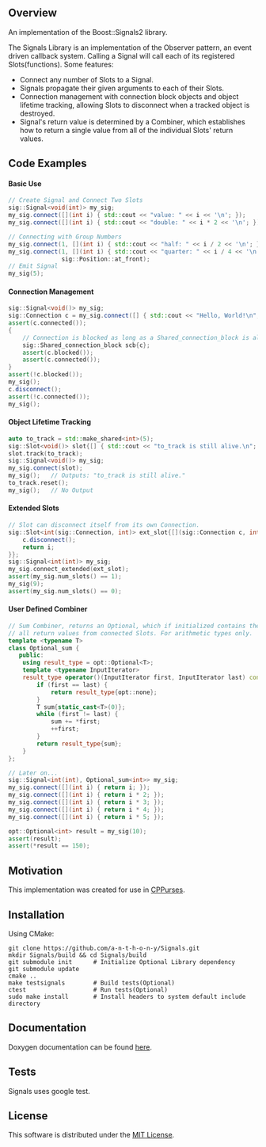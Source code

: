## Overview
An implementation of the Boost::Signals2 library.

The Signals Library is an implementation of the Observer pattern, an event
driven callback system. Calling a Signal will call each of its registered
Slots(functions). Some features:
- Connect any number of Slots to a Signal.
- Signals propagate their given arguments to each of their Slots.
- Connection management with connection block objects and object lifetime
  tracking, allowing Slots to disconnect when a tracked object is destroyed.
- Signal's return value is determined by a Combiner, which establishes how
  to return a single value from all of the individual Slots' return values.


## Code Examples
#### Basic Use
```cpp
// Create Signal and Connect Two Slots
sig::Signal<void(int)> my_sig;
my_sig.connect([](int i) { std::cout << "value: " << i << '\n'; });
my_sig.connect([](int i) { std::cout << "double: " << i * 2 << '\n'; });

// Connecting with Group Numbers
my_sig.connect(1, [](int i) { std::cout << "half: " << i / 2 << '\n'; });
my_sig.connect(1, [](int i) { std::cout << "quarter: " << i / 4 << '\n'; },
               sig::Position::at_front);
// Emit Signal
my_sig(5);
```
#### Connection Management
```cpp
sig::Signal<void()> my_sig;
sig::Connection c = my_sig.connect([] { std::cout << "Hello, World!\n"; });
assert(c.connected());
{
    // Connection is blocked as long as a Shared_connection_block is alive.
    sig::Shared_connection_block scb{c};
    assert(c.blocked());
    assert(c.connected());
}
assert(!c.blocked());
my_sig();
c.disconnect();
assert(!c.connected());
my_sig();
```
#### Object Lifetime Tracking
```cpp
auto to_track = std::make_shared<int>(5);
sig::Slot<void()> slot{[] { std::cout << "to_track is still alive.\n"; }};
slot.track(to_track);
sig::Signal<void()> my_sig;
my_sig.connect(slot);
my_sig();   // Outputs: "to_track is still alive."
to_track.reset();
my_sig();   // No Output
```
#### Extended Slots
```cpp
// Slot can disconnect itself from its own Connection.
sig::Slot<int(sig::Connection, int)> ext_slot{[](sig::Connection c, int i) {
    c.disconnect();
    return i;
}};
sig::Signal<int(int)> my_sig;
my_sig.connect_extended(ext_slot);
assert(my_sig.num_slots() == 1);
my_sig(9);
assert(my_sig.num_slots() == 0);
```
#### User Defined Combiner
```cpp
// Sum Combiner, returns an Optional, which if initialized contains the sum of
// all return values from connected Slots. For arithmetic types only.
template <typename T>
class Optional_sum {
   public:
    using result_type = opt::Optional<T>;
    template <typename InputIterator>
    result_type operator()(InputIterator first, InputIterator last) const {
        if (first == last) {
            return result_type{opt::none};
        }
        T sum{static_cast<T>(0)};
        while (first != last) {
            sum += *first;
            ++first;
        }
        return result_type{sum};
    }
};

// Later on...
sig::Signal<int(int), Optional_sum<int>> my_sig;
my_sig.connect([](int i) { return i; });
my_sig.connect([](int i) { return i * 2; });
my_sig.connect([](int i) { return i * 3; });
my_sig.connect([](int i) { return i * 4; });
my_sig.connect([](int i) { return i * 5; });

opt::Optional<int> result = my_sig(10);
assert(result);
assert(*result == 150);
```

## Motivation
This implementation was created for use in
[CPPurses](https://github.com/a-n-t-h-o-n-y/CPPurses).

## Installation
Using CMake:
```
git clone https://github.com/a-n-t-h-o-n-y/Signals.git
mkdir Signals/build && cd Signals/build
git submodule init      # Initialize Optional Library dependency
git submodule update
cmake ..
make testsignals        # Build tests(Optional)
ctest                   # Run tests(Optional)
sudo make install       # Install headers to system default include directory
```

## Documentation
Doxygen documentation can be found [here](
https://a-n-t-h-o-n-y.github.io/Signals/).

## Tests
Signals uses google test.

## License
This software is distributed under the [MIT License](LICENSE.txt).
